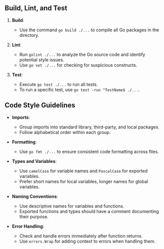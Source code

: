 ## Build, Lint, and Test

1. **Build**:
   - Use the command `go build ./...` to compile all Go packages in the directory.

2. **Lint**:
   - Run `golint ./...` to analyze the Go source code and identify potential style issues.
   - Use `go vet ./...` for checking for suspicious constructs.

3. **Test**:
   - Execute `go test ./...` to run all tests.
   - To run a specific test, use `go test -run ^TestName$ ./...`.

## Code Style Guidelines

- **Imports**:
  - Group imports into standard library, third-party, and local packages.
  - Follow alphabetical order within each group.

- **Formatting**:
  - Use `go fmt ./...` to ensure consistent code formatting across files.

- **Types and Variables**:
  - Use `camelCase` for variable names and `PascalCase` for exported variables.
  - Prefer short names for local variables, longer names for global variables.

- **Naming Conventions**:
  - Use descriptive names for variables and functions.
  - Exported functions and types should have a comment documenting their purpose.

- **Error Handling**:
  - Check and handle errors immediately after function returns.
  - Use `errors.Wrap` for adding context to errors when handling them.
